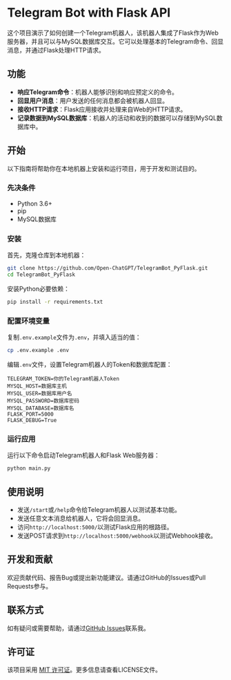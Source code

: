 # Telegram Bot with Flask API

这个项目演示了如何创建一个Telegram机器人，该机器人集成了Flask作为Web服务器，并且可以与MySQL数据库交互。它可以处理基本的Telegram命令、回显消息，并通过Flask处理HTTP请求。

## 功能

- **响应Telegram命令**：机器人能够识别和响应预定义的命令。
- **回显用户消息**：用户发送的任何消息都会被机器人回显。
- **接收HTTP请求**：Flask应用接收并处理来自Web的HTTP请求。
- **记录数据到MySQL数据库**：机器人的活动和收到的数据可以存储到MySQL数据库中。

## 开始

以下指南将帮助你在本地机器上安装和运行项目，用于开发和测试目的。

### 先决条件

- Python 3.6+
- pip
- MySQL数据库

### 安装

首先，克隆仓库到本地机器：

```bash
git clone https://github.com/Open-ChatGPT/TelegramBot_PyFlask.git
cd TelegramBot_PyFlask
```

安装Python必要依赖：

```bash
pip install -r requirements.txt
```

### 配置环境变量

复制`.env.example`文件为`.env`，并填入适当的值：

```bash
cp .env.example .env
```

编辑`.env`文件，设置Telegram机器人的Token和数据库配置：

```
TELEGRAM_TOKEN=你的Telegram机器人Token
MYSQL_HOST=数据库主机
MYSQL_USER=数据库用户名
MYSQL_PASSWORD=数据库密码
MYSQL_DATABASE=数据库名
FLASK_PORT=5000
FLASK_DEBUG=True
```

### 运行应用

运行以下命令启动Telegram机器人和Flask Web服务器：

```bash
python main.py
```

## 使用说明

- 发送`/start`或`/help`命令给Telegram机器人以测试基本功能。
- 发送任意文本消息给机器人，它将会回显消息。
- 访问`http://localhost:5000/`以测试Flask应用的根路径。
- 发送POST请求到`http://localhost:5000/webhook`以测试Webhook接收。

## 开发和贡献

欢迎贡献代码、报告Bug或提出新功能建议。请通过GitHub的Issues或Pull Requests参与。

## 联系方式

如有疑问或需要帮助，请通过[GitHub Issues](https://github.com/Open-ChatGPT/TelegramBot_PyFlask/issues)联系我。

## 许可证

该项目采用 [MIT 许可证](LICENSE)。更多信息请查看LICENSE文件。
